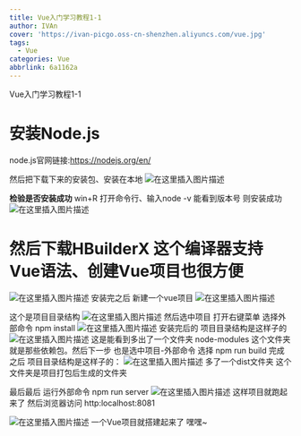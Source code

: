 ```yaml
---
title: Vue入门学习教程1-1
author: IVAn
cover: 'https://ivan-picgo.oss-cn-shenzhen.aliyuncs.com/vue.jpg'
tags:
  - Vue
categories: Vue
abbrlink: 6a1162a
---
```

Vue入门学习教程1-1
# 安装Node.js
node.js官网链接:https://nodejs.org/en/

然后把下载下来的安装包、安装在本地
![在这里插入图片描述](https://img-blog.csdnimg.cn/20190226095425327.png?x-oss-process=image/watermark,type_ZmFuZ3poZW5naGVpdGk,shadow_10,text_aHR0cHM6Ly9ibG9nLmNzZG4ubmV0L0lWYW5MeWY=,size_16,color_FFFFFF,t_70)

 **检验是否安装成功**
win+R 打开命令行、输入node -v  能看到版本号 则安装成功
![在这里插入图片描述](https://img-blog.csdnimg.cn/20190226095631318.png?x-oss-process=image/watermark,type_ZmFuZ3poZW5naGVpdGk,shadow_10,text_aHR0cHM6Ly9ibG9nLmNzZG4ubmV0L0lWYW5MeWY=,size_16,color_FFFFFF,t_70)

# 然后下载HBuilderX 这个编译器支持Vue语法、创建Vue项目也很方便
![在这里插入图片描述](https://img-blog.csdnimg.cn/20190226100038146.png?x-oss-process=image/watermark,type_ZmFuZ3poZW5naGVpdGk,shadow_10,text_aHR0cHM6Ly9ibG9nLmNzZG4ubmV0L0lWYW5MeWY=,size_16,color_FFFFFF,t_70)
安装完之后 新建一个vue项目
![在这里插入图片描述](https://img-blog.csdnimg.cn/20190226100404962.png?x-oss-process=image/watermark,type_ZmFuZ3poZW5naGVpdGk,shadow_10,text_aHR0cHM6Ly9ibG9nLmNzZG4ubmV0L0lWYW5MeWY=,size_16,color_FFFFFF,t_70)

这个是项目目录结构
![在这里插入图片描述](https://img-blog.csdnimg.cn/20190226100522920.png)
然后选中项目 打开右键菜单 选择外部命令  npm install
![在这里插入图片描述](https://img-blog.csdnimg.cn/20190226100754937.png?x-oss-process=image/watermark,type_ZmFuZ3poZW5naGVpdGk,shadow_10,text_aHR0cHM6Ly9ibG9nLmNzZG4ubmV0L0lWYW5MeWY=,size_16,color_FFFFFF,t_70)
安装完后的 项目目录结构是这样子的
![在这里插入图片描述](https://img-blog.csdnimg.cn/20190226101521781.png)
这是能看到多出了一个文件夹  node-modules  这个文件夹就是那些依赖包。然后下一步 也是选中项目-外部命令
选择 npm run build  完成之后 项目目录结构是这样子的：
![在这里插入图片描述](https://img-blog.csdnimg.cn/20190226101756832.png)
多了一个dist文件夹  这个文件夹是项目打包后生成的文件夹

最后最后 运行外部命令 npm run server 
![在这里插入图片描述](https://img-blog.csdnimg.cn/20190226102001465.png?x-oss-process=image/watermark,type_ZmFuZ3poZW5naGVpdGk,shadow_10,text_aHR0cHM6Ly9ibG9nLmNzZG4ubmV0L0lWYW5MeWY=,size_16,color_FFFFFF,t_70)
这样项目就跑起来了  然后浏览器访问 http:localhost:8081

![在这里插入图片描述](https://img-blog.csdnimg.cn/20190226102102540.png?x-oss-process=image/watermark,type_ZmFuZ3poZW5naGVpdGk,shadow_10,text_aHR0cHM6Ly9ibG9nLmNzZG4ubmV0L0lWYW5MeWY=,size_16,color_FFFFFF,t_70)
一个Vue项目就搭建起来了 嘿嘿~